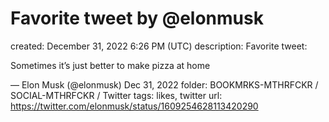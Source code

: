 # Favorite tweet by @elonmusk

created: December 31, 2022 6:26 PM (UTC)
description: Favorite tweet:

Sometimes it’s just better to make pizza at home

— Elon Musk (@elonmusk) Dec 31, 2022
folder: BOOKMRKS-MTHRFCKR / SOCIAL-MTHRFCKR / Twitter
tags: likes, twitter
url: https://twitter.com/elonmusk/status/1609254628113420290